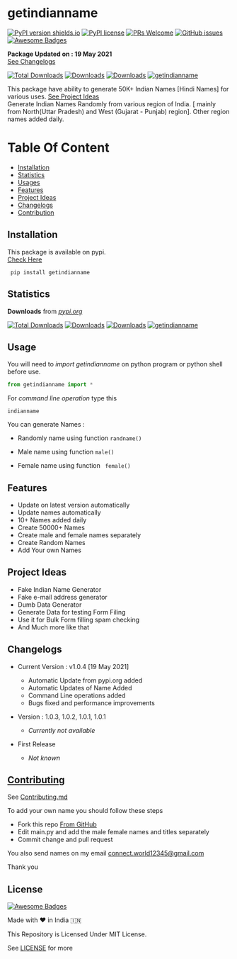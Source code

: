 # getindianname
[![PyPI version shields.io](https://img.shields.io/pypi/v/getindianname.svg)](https://pypi.python.org/pypi/getindianname/)
[![PyPI license](https://img.shields.io/pypi/l/getindianname.svg)](https://pypi.python.org/pypi/getindianname)
[![PRs Welcome](https://img.shields.io/badge/PRs-welcome-brightgreen.svg?style=flat-square)](https://github.com/TechUX/getindianname/pulls)
[![GitHub issues](https://img.shields.io/github/issues/techux/getindianname.svg)](https://github.com/techux/getindianname/issues/)
[![Awesome Badges](https://img.shields.io/badge/Pypi-Install-green.svg)](https://pypi.org/project/getindianname/)

**Package Updated on : 19 May 2021**<br>[See Changelogs](#changelogs)<br>

[![Total Downloads](https://pepy.tech/badge/getindianname)](https://pepy.tech/project/getindianname)
[![Downloads](https://pepy.tech/badge/getindianname/week)](https://pepy.tech/project/getindianname)
[![Downloads](https://pepy.tech/badge/getindianname/month)](https://pepy.tech/project/getindianname)
[![getindianname](https://snyk.io/advisor/python/getindianname/badge.svg)](https://snyk.io/advisor/python/getindianname)

This package have ability to generate 50K+ Indian Names [Hindi Names] for various uses. [See Project Ideas](#project-ideas)<br>Generate Indian Names Randomly from various region of India.
[ mainly from North(Uttar Pradesh) and West (Gujarat - Punjab) region]. Other region names added daily.

# Table Of Content
- [Installation](#installation)
- [Statistics](#Statistics)
- [Usages](#usages)
- [Features](#features)
- [Project Ideas](#Project-ideas)
- [Changelogs](#changelogs)
- [Contribution](#contribution)

## Installation
This package is available on pypi.<br>[Check Here](https://pypi.org/project/getindianname)

``` console
 pip install getindianname 
```
## Statistics
**Downloads** from *[pypi.org](https://pypi.org/project/getindianname)*

[![Total Downloads](https://pepy.tech/badge/getindianname)](https://pepy.tech/project/getindianname)
[![Downloads](https://pepy.tech/badge/getindianname/week)](https://pepy.tech/project/getindianname)
[![Downloads](https://pepy.tech/badge/getindianname/month)](https://pepy.tech/project/getindianname)
[![getindianname](https://snyk.io/advisor/python/getindianname/badge.svg)](https://snyk.io/advisor/python/getindianname)

## Usage
You will need to *_import getindianname_* on python program or python shell before use.
``` python
from getindianname import *
```
For *_command line operation_* type this
```console
indianname
```
You can generate Names :
- Randomly name
using function ```randname()```

- Male name
using function ``` male() ```

- Female name
 using function ``` female()```

## Features
- Update on latest version automatically
- Update names automatically
- 10+ Names added daily
- Create 50000+ Names
- Create male and female names separately
- Create Random Names
- Add Your own Names

## Project Ideas
- Fake Indian Name Generator
- Fake e-mail address generator
- Dumb Data Generator
- Generate Data for testing Form Filing
- Use it for Bulk Form filling spam checking
- And Much more like that

## Changelogs
- Current Version : v1.0.4 [19 May 2021]
  - Automatic Update from pypi.org added
  - Automatic Updates of Name Added
  - Command Line operations added
  - Bugs fixed and performance improvements

- Version : 1.0.3, 1.0.2, 1.0.1, 1.0.1
  - _Currently not available_
- First Release
  - _Not known_

## [Contributing](https://github.com/devesh7272/getindianname/blob/main/CONTRIBUTING.md#contributing-to-getindianname)
See [Contributing.md](https://github.com/devesh7272/getindianname/blob/main/CONTRIBUTING.md#contributing-to-getindianname)

To add your own name you should follow these steps
- Fork this repo [From GitHub](https://github.com/devesh7272/getindianname)
- Edit main.py and add the male female names and titles separately
- Commit change and pull request

You also send names on my email 
connect.world12345@gmail.com

Thank you

## License
[![Awesome Badges](https://img.shields.io/badge/Made%20by-Devesh%20Singh-blue.svg)](https://www.facebook.com/devesh790)

Made with ❤ in India 🇮🇳

This Repository is Licensed Under MIT License.

See [LICENSE](https://github.com/devesh7272/getindianname/blob/main/LICENSE) for more
